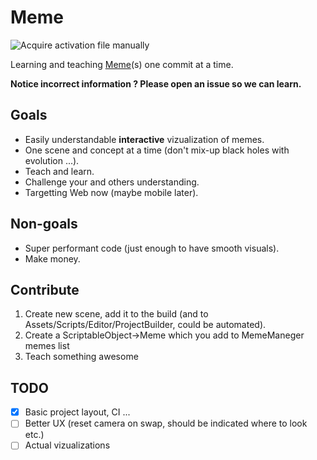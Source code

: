 # Meme

![Acquire activation file manually](https://github.com/louis030195/Meme/workflows/Acquire%20activation%20file%20manually/badge.svg)

Learning and teaching [Meme](https://en.wikipedia.org/wiki/Meme)(s) one commit at a time.

**Notice incorrect information ? Please open an issue so we can learn.**

## Goals

- Easily understandable **interactive** vizualization of memes.
- One scene and concept at a time (don't mix-up black holes with evolution ...).
- Teach and learn.
- Challenge your and others understanding.
- Targetting Web now (maybe mobile later).

## Non-goals

- Super performant code (just enough to have smooth visuals).
- Make money.

## Contribute

1. Create new scene, add it to the build (and to Assets/Scripts/Editor/ProjectBuilder, could be automated).
2. Create a ScriptableObject->Meme which you add to MemeManeger memes list
3. Teach something awesome

## TODO

- [x] Basic project layout, CI ...
- [ ] Better UX (reset camera on swap, should be indicated where to look etc.)
- [ ] Actual vizualizations

